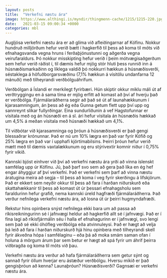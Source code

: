```yaml
---
layout: posts
title:  "Verkefni næstu ára"
image: https://www.althingi.is/myndir/thingmenn-cache/1215/1215-220.jpg
date:   2021-03-15 09:00:34 +0000
categories: mbl
---
```

Augljósa verkefni næstu ára er að glíma við afleiðingarnar af Kófinu. Nokkur hundruð milljörðum hefur verið bætt í hagkerfið til þess að koma til móts við efnahagsvanda vegna hruns í ferðaþjónustunni og aðgerða vegna veirufaraldurs. Þó nokkur misskipting hefur verið í þeim mótvægisaðgerðum sem hefur verið ráðist í, til dæmis hefur mjög stór hluti þess runnið inn á húsnæðismarkaðinn og líklega valdið þó nokkurri hækkun á húsnæðisverði, séstaklega á höfuðborgarsvæðinu (7,1% hækkun á vísitölu undanfarna 12 mánuði) með tilheyrandi verðbólguáhrifum. 

Verðbólgan á Íslandi er merkilegt fyrirbæri. Hún skiptir okkur miklu máli út af verðtryggingu en á sama tíma er mjög erfitt að komast að því af hverju það er verðbólga. Fjármálaráðherra segir að það sé út af launahækkunum í kjarasamningum, án þess að ég eða Gunna getum flett upp því upp og sannreynt slíkar fullyrðingar. Eina sundurliðunin á vef Hagstofunnar er vísitala með og án húsnæði en á sl. ári hefur vísitala án húsnæðis hækkað um 4,5% á meðan vísitala með húsnæði hækkað um 4,1%. 

Til viðbótar við kjarasamninga og þróun á húsnæðisverði er það gengi blessaðrar krónunnar. Það er nú um 10% lægra en það var fyrir Kófið og 25% lægra en það var í upphafi kjörtímabilsins. Þeirri þróun hefur verið mætt með til dæmis vaxtalækkunum og eru stýrivextir komnir niður í 0,75% fyrir vikið.

Kannski bjóst einhver við því að verkefni næstu ára yrði að vinna íslenskt samfélag upp úr Kófinu. Jú, það þarf svo sem að gera það líka en ég hef engar áhyggjur af því verkefni. Það er verkefni sem þarf að vinna næstu áratugina meira að segja – til þess að koma í veg fyrir skerðingu á lífskjörum. Það er ekkert sem neyðir okkur til þess að fara í harðan niðurskurð eða skattahækkanir til þess að komast út úr þessari efnahagsholu sem faraldurinn hefur grafið, nema kannski úreld hagfræði fjármálaráðherra. Það verður nefnilega verkefni næstu ára, að losna út úr þeirri hugmyndafræði. 

Rekstur hins opinbera snýst nefnilega ekki bara um að passa að ríkisreikningurinn sé í jafnvægi heldur að hagkerfið allt sé í jafnvægi. Það er í fína lagi að ríkisfjármálin séu í halla ef efnahagurinn er í jafnvægi, svo lengi sem það sé ekki óhófleg verðbólga eða atvinnuleysi. Það er hægt að velja þá leið að fara í harðan niðurskurð hjá hinu opinbera með tilheyrandi skell fyrir ákveðna hópa í samfélaginu – eða þá að moka smám saman ofan í holuna á mörgum árum þar sem betur er hægt að spá fyrir um áhrif þeirra viðbragða og koma til móts við þau. 

Verkefni næstu ára verður að hafa fjármálaráðherra sem getur sýnt og sannað fyrir öllum hverjar eru ástæður verðbólgu. Hversu mikið er það gengisþróun að kenna? Launaþróun? Húsnæðisverði? Gagnsæi er verkefni næstu ára.


